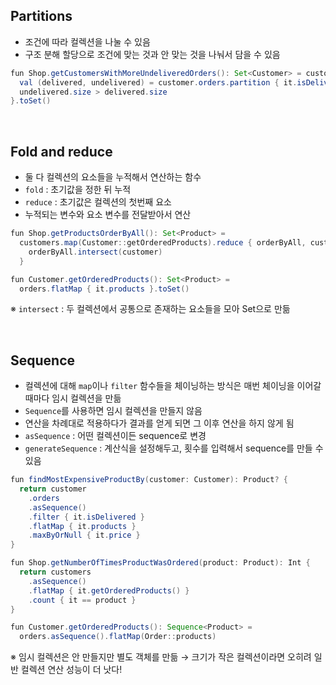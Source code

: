 ## Partitions

- 조건에 따라 컬렉션을 나눌 수 있음
- 구조 분해 할당으로 조건에 맞는 것과 안 맞는 것을 나눠서 담을 수 있음

```java
fun Shop.getCustomersWithMoreUndeliveredOrders(): Set<Customer> = customers.filter { customer ->
  val (delivered, undelivered) = customer.orders.partition { it.isDelivered }
  undelivered.size > delivered.size
}.toSet()
```

<br>

## Fold and reduce

- 둘 다 컬렉션의 요소들을 누적해서 연산하는 함수
- `fold` : 초기값을 정한 뒤 누적
- `reduce` : 초기값은 컬렉션의 첫번째 요소
- 누적되는 변수와 요소 변수를 전달받아서 연산

```java
fun Shop.getProductsOrderByAll(): Set<Product> =
  customers.map(Customer::getOrderedProducts).reduce { orderByAll, customer ->
    orderByAll.intersect(customer)
  }

fun Customer.getOrderedProducts(): Set<Product> =
  orders.flatMap { it.products }.toSet()
```

※ `intersect` : 두 컬렉션에서 공통으로 존재하는 요소들을 모아 Set으로 만듦

<br>

## Sequence

- 컬렉션에 대해 `map`이나 `filter` 함수들을 체이닝하는 방식은 매번 체이닝을 이어갈 때마다 임시 컬렉션을 만듦
- `Sequence`를 사용하면 임시 컬렉션을 만들지 않음
- 연산을 차례대로 적용하다가 결과를 얻게 되면 그 이후 연산을 하지 않게 됨
- `asSequence` : 어떤 컬렉션이든 sequence로 변경
- `generateSequence` : 계산식을 설정해두고, 횟수를 입력해서 sequence를 만들 수 있음

```java
fun findMostExpensiveProductBy(customer: Customer): Product? {
  return customer
    .orders
    .asSequence()
    .filter { it.isDelivered }
    .flatMap { it.products }
    .maxByOrNull { it.price }
}

fun Shop.getNumberOfTimesProductWasOrdered(product: Product): Int {
  return customers
    .asSequence()
    .flatMap { it.getOrderedProducts() }
    .count { it == product }
}

fun Customer.getOrderedProducts(): Sequence<Product> =
  orders.asSequence().flatMap(Order::products)
```

※ 임시 컬렉션은 안 만들지만 별도 객체를 만듦 → 크기가 작은 컬렉션이라면 오히려 일반 컬렉션 연산 성능이 더 낫다!
